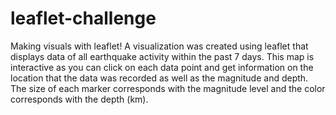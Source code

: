 # leaflet-challenge
Making visuals with leaflet!
A visualization was created using leaflet that displays data of all earthquake activity within the past 7 days. This map is interactive as you can click on each data point and get information on the location that the data was recorded as well as the magnitude and depth. The size of each marker corresponds with the magnitude level and the color corresponds with the depth (km).
